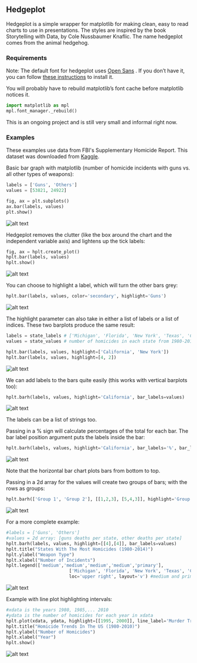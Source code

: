 ## Hedgeplot
Hedgeplot is a simple wrapper for matplotlib for making clean, easy to read charts to use in presentations. The styles are inspired by the book Storytelling with Data, by Cole Nussbaumer Knaflic.
The name hedgeplot comes from the animal hedgehog.

### Requirements
Note: The default font for hedgeplot uses [Open Sans](https://fonts.google.com/specimen/Open+Sans) . If you don’t have it, you can follow [these instructions](https://gist.github.com/lightonphiri/5811226a1fba0b3df3be73ff2d5b351c) to install it.

You will probably have to rebuild matplotlib’s font cache before matplotlib notices it.
```python
import matplotlib as mpl
mpl.font_manager._rebuild()
```

This is an ongoing project and is still very small and informal right now.

### Examples
These examples use data from FBI's Supplementary Homicide Report. This dataset was downloaded from [Kaggle](https://www.kaggle.com/murderaccountability/homicide-reports).

Basic bar graph with matplotlib (number of homicide incidents with guns vs. all other types of weapons):

```python
labels = ['Guns', 'Others']
values = [53821, 24922]

fig, ax = plt.subplots()
ax.bar(labels, values)
plt.show()
```

![alt text](https://github.com/jonathanshuai/hedgeplot/blob/master/examples/mpl_basic_weapon.png?raw=true)

Hedgeplot removes the clutter (like the box around the chart and the independent variable axis) and lightens up the tick labels:
```python
fig, ax = hplt.create_plot()
hplt.bar(labels, values)
hplt.show()
```

![alt text](https://github.com/jonathanshuai/hedgeplot/blob/master/examples/hplt_basic_weapon.png?raw=true)


You can choose to highlight a label, which will turn the other bars grey:

```python
hplt.bar(labels, values, color='secondary', highlight='Guns')
```

![alt text](https://github.com/jonathanshuai/hedgeplot/blob/master/examples/hplt_seconday_highlight.png?raw=true)


The highlight parameter can also take in either a list of labels or a list of indices. These two barplots produce the same result:

```python
labels = state_labels # ['Michigan', 'Florida', 'New York', 'Texas', 'California']
values = state_values # number of homicides in each state from 1980-2014 

hplt.bar(labels, values, highlight=['California', 'New York'])
hplt.bar(labels, values, highlight=[4, 2])
```

![alt text](https://github.com/jonathanshuai/hedgeplot/blob/master/examples/hplt_highlight_2_state.png?raw=true)

We can add labels to the bars quite easily (this works with vertical barplots too):
```python
hplt.barh(labels, values, highlight='California', bar_labels=values)
```

![alt text](https://github.com/jonathanshuai/hedgeplot/blob/master/examples/hplt_hbar_label.png?raw=true)

The labels can be a list of strings too. 

Passing in a % sign will calculate percentages of the total for each bar. The bar label position argument puts the labels inside the bar:
```python
hplt.barh(labels, values, highlight='California', bar_labels='%', bar_label_pos='in')
```

![alt text](https://github.com/jonathanshuai/hedgeplot/blob/master/examples/hplt_percent_label.png?raw=true)

Note that the horizontal bar chart plots bars from bottom to top.

Passing in a 2d array for the values will create two groups of bars; with the rows as groups:
```python
hplt.barh(['Group 1', 'Group 2'], [[1,2,3], [5,4,3]], highlight='Group 1')
```

![alt text](https://github.com/jonathanshuai/hedgeplot/blob/master/examples/hplt_2d_basic_example.png)

For a more complete example:
```python
#labels = ['Guns', 'Others']
#values = 2d array: [guns deaths per state, other deaths per state]
hplt.barh(labels, values, highlight=[[4],[4]], bar_labels=values)
hplt.title("States With The Most Homicides (1980-2014)")
hplt.ylabel("Weapon Type")
hplt.xlabel("Number of Incidents")
hplt.legend(['medium','medium','medium','medium','primary'], 
						['Michigan', 'Florida', 'New York', 'Texas', 'California'], 
						loc='upper right', layout='v') #medium and primary will be explained more in the colors section
```

![alt text](https://github.com/jonathanshuai/hedgeplot/blob/master/examples/complicated1.png?raw=true)

Example with line plot highlighting intervals:
```python
#xdata is the years 1980, 1985,... 2010
#ydata is the number of homicides for each year in xdata 
hplt.plot(xdata, ydata, highlight=[[1995, 2000]], line_label='Murder Trend')
hplt.title("Homicide Trends In The US (1980-2010)")
hplt.ylabel("Number of Homicides")
hplt.xlabel("Year")
hplt.show()
```

![alt text](https://github.com/jonathanshuai/hedgeplot/blob/master/examples/hplot_line_example.png?raw=true)